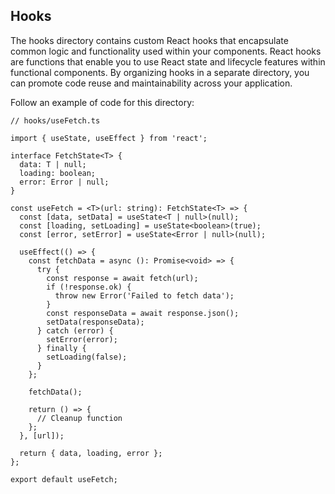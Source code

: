 ## Hooks

The hooks directory contains custom React hooks that encapsulate common logic and functionality used within your components. React hooks are functions that enable you to use React state and lifecycle features within functional components. By organizing hooks in a separate directory, you can promote code reuse and maintainability across your application.

Follow an example of code for this directory:

```
// hooks/useFetch.ts

import { useState, useEffect } from 'react';

interface FetchState<T> {
  data: T | null;
  loading: boolean;
  error: Error | null;
}

const useFetch = <T>(url: string): FetchState<T> => {
  const [data, setData] = useState<T | null>(null);
  const [loading, setLoading] = useState<boolean>(true);
  const [error, setError] = useState<Error | null>(null);

  useEffect(() => {
    const fetchData = async (): Promise<void> => {
      try {
        const response = await fetch(url);
        if (!response.ok) {
          throw new Error('Failed to fetch data');
        }
        const responseData = await response.json();
        setData(responseData);
      } catch (error) {
        setError(error);
      } finally {
        setLoading(false);
      }
    };

    fetchData();

    return () => {
      // Cleanup function
    };
  }, [url]);

  return { data, loading, error };
};

export default useFetch;

```
